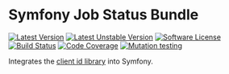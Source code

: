 # Symfony Job Status Bundle

[![Latest Version][ico-version]][link-packagist]
[![Latest Unstable Version][ico-unstable-version]][link-packagist]
[![Software License][ico-license]](LICENSE)
[![Build Status][ico-github-actions]][link-github-actions]
[![Code Coverage][ico-code-coverage]][link-code-coverage]
[![Mutation testing][ico-infection]][link-infection]

Integrates the [client id library](https://github.com/Setono/client-id) into Symfony.

[ico-version]: https://poser.pugx.org/setono/job-status-bundle/v/stable
[ico-unstable-version]: https://poser.pugx.org/setono/job-status-bundle/v/unstable
[ico-license]: https://poser.pugx.org/setono/job-status-bundle/license
[ico-github-actions]: https://github.com/Setono/JobStatusBundle/workflows/build/badge.svg
[ico-code-coverage]: https://codecov.io/gh/Setono/JobStatusBundle/branch/master/graph/badge.svg
[ico-infection]: https://img.shields.io/endpoint?style=flat&url=https%3A%2F%2Fbadge-api.stryker-mutator.io%2Fgithub.com%2FSetono%2FJobStatusBundle%2Fmaster

[link-packagist]: https://packagist.org/packages/setono/job-status-bundle
[link-github-actions]: https://github.com/Setono/JobStatusBundle/actions
[link-code-coverage]: https://codecov.io/gh/Setono/JobStatusBundle
[link-infection]: https://dashboard.stryker-mutator.io/reports/github.com/Setono/JobStatusBundle/master
